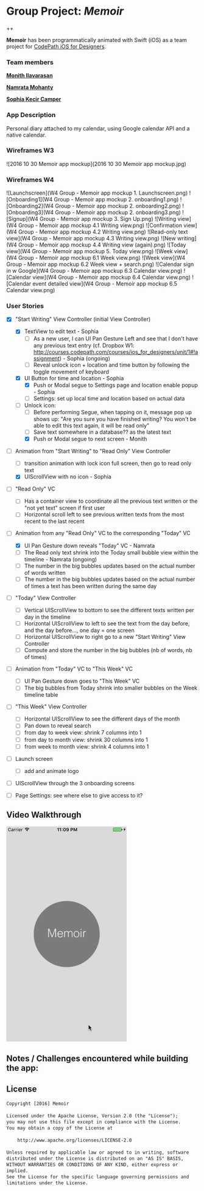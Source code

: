 # Group Project: *Memoir*
++


**Memoir** has been programmatically animated with Swift (iOS) as a team project for [CodePath iOS for Designers](http://codepath.com/iosfordesigners).


### Team members
[**Monith Ilavarasan**](https://github.com/Monith)

[**Namrata Mohanty**](https://github.com/nmohanty)

[**Sophia Kecir Camper**](https://github.com/sophiakc)


### App Description
Personal diary attached to my calendar, using Google calendar API and a native calendar.


### Wireframes W3
![2016 10 30 Memoir app mockup](2016 10 30 Memoir app mockup.jpg)

### Wireframes W4
![Launchscreen](W4 Group - Memoir app mockup 1. Launchscreen.png)
![Onboarding1](W4 Group - Memoir app mockup 2. onboarding1.png)
![Onboarding2](W4 Group - Memoir app mockup 2. onboarding2.png)
![Onboarding3](W4 Group - Memoir app mockup 2. onboarding3.png)
![Signup](W4 Group - Memoir app mockup 3. Sign Up.png)
![Writing view](W4 Group - Memoir app mockup 4.1 Writing view.png)
![Confirmation view](W4 Group - Memoir app mockup 4.2 Writing view.png)
![Read-only text view](W4 Group - Memoir app mockup 4.3 Writing view.png)
![New writing](W4 Group - Memoir app mockup 4.4 Writing view (again).png)
![Today view](W4 Group - Memoir app mockup 5. Today view.png)
![Week view](W4 Group - Memoir app mockup 6.1 Week view.png)
![Week view](W4 Group - Memoir app mockup 6.2 Week view + search.png)
![Calendar sign in w Google](W4 Group - Memoir app mockup 6.3 Calendar view.png)
![Calendar view](W4 Group - Memoir app mockup 6.4 Calendar view.png)
![Calendar event detailed view](W4 Group - Memoir app mockup 6.5 Calendar view.png)



### User Stories
* [X] "Start Writing" View Controller (initial View Controller)
    * [X] TextView to edit text - Sophia
        * [ ] As a new user, I can UI Pan Gesture Left and see that I don't have any previous text entry (cf. Dropbox W1: http://courses.codepath.com/courses/ios_for_designers/unit/1#!assignment) - Sophia (ongoing)
        * [ ] Reveal unlock icon + location and time button by following the toggle movement of keyboard
    
    * [X] UI Button for time and location - Sophia
        * [X] Push or Modal segue to Settings page and location enable popup - Sophia
        * [ ] Settings: set up local time and location based on actual data
    
    * [ ] Unlock icon: 
        * [ ] Before performing Segue, when tapping on it, message pop up shows up: "Are you sure you have finished writing? You won't be able to edit this text again, it will be read only"
        * [ ] Save text somewhere in a database?? as the latest text
        * [X] Push or Modal segue to next screen - Monith

* [ ] Animation from "Start Writing" to "Read Only" View Controller
    * [ ] transition animation with lock icon full screen, then go to read only text
    * [X] UIScrollView with no icon - Sophia

* [ ] "Read Only" VC
    * [ ] Has a container view to coordinate all the previous text written or the "not yet text" screen if first user
    * [ ] Horizontal scroll left to see previous written texts from the most recent to the last recent

* [ ] Animation from any "Read Only" VC to the corresponding "Today" VC
    * [X] UI Pan Gesture down reveals "Today" VC - Namrata
    * [ ] The Read only text shrink into the Today small bubble view within the timeline - Namrata (ongoing)
    * [ ] The number in the big bubbles updates based on the actual number of words written
    * [ ] The number in the big bubbles updates based on the actual number of times a text has been written during the same day

* [ ] "Today" View Controller
    * [ ] Vertical UIScrollView to bottom to see the different texts written per day in the timeline
    * [ ] Horizontal UIScrollView to left to see the text from the day before, and the day before..., one day = one screen
    * [ ] Horizontal UIScrollView to right go to a new "Start Writing" View Controller
    * [ ] Compute and store the number in the big bubbles (nb of words, nb of times)
 
* [ ] Animation from "Today" VC to "This Week" VC
	* [ ] UI Pan Gesture down goes to "This Week" VC
	* [ ] The big bubbles from Today shrink into smaller bubbles on the Week timeline table

* [ ] "This Week" View Controller
    * [ ] Horizontal UIScrollView to see the different days of the month
    * [ ] Pan down to reveal search
    * [ ] from day to week view: shrink 7 columns into 1
    * [ ] from day to month view: shrink 30 columns into 1
    * [ ] from week to month view: shrink 4 columns into 1

* [ ] Launch screen
	* [ ] add and animate logo

* [ ] UIScrollView through the 3 onboarding screens

* [ ] Page Settings: see where else to give access to it?





## Video Walkthrough

![Memoir](memoir.gif)



## Notes / Challenges encountered while building the app:




## License

    Copyright [2016] Memoir

    Licensed under the Apache License, Version 2.0 (the "License");
    you may not use this file except in compliance with the License.
    You may obtain a copy of the License at

        http://www.apache.org/licenses/LICENSE-2.0

    Unless required by applicable law or agreed to in writing, software
    distributed under the License is distributed on an "AS IS" BASIS,
    WITHOUT WARRANTIES OR CONDITIONS OF ANY KIND, either express or implied.
    See the License for the specific language governing permissions and
    limitations under the License.
